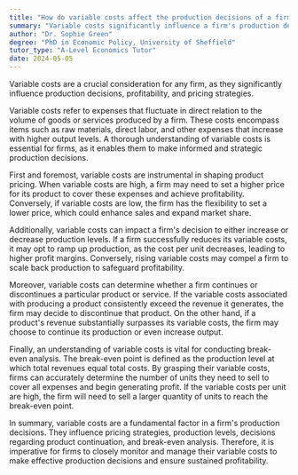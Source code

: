 ```yaml
---
title: "How do variable costs affect the production decisions of a firm?"
summary: "Variable costs significantly influence a firm's production decisions as they directly impact profitability and pricing strategies."
author: "Dr. Sophie Green"
degree: "PhD in Economic Policy, University of Sheffield"
tutor_type: "A-Level Economics Tutor"
date: 2024-05-05
---
```


Variable costs are a crucial consideration for any firm, as they significantly influence production decisions, profitability, and pricing strategies.

Variable costs refer to expenses that fluctuate in direct relation to the volume of goods or services produced by a firm. These costs encompass items such as raw materials, direct labor, and other expenses that increase with higher output levels. A thorough understanding of variable costs is essential for firms, as it enables them to make informed and strategic production decisions.

First and foremost, variable costs are instrumental in shaping product pricing. When variable costs are high, a firm may need to set a higher price for its product to cover these expenses and achieve profitability. Conversely, if variable costs are low, the firm has the flexibility to set a lower price, which could enhance sales and expand market share.

Additionally, variable costs can impact a firm's decision to either increase or decrease production levels. If a firm successfully reduces its variable costs, it may opt to ramp up production, as the cost per unit decreases, leading to higher profit margins. Conversely, rising variable costs may compel a firm to scale back production to safeguard profitability.

Moreover, variable costs can determine whether a firm continues or discontinues a particular product or service. If the variable costs associated with producing a product consistently exceed the revenue it generates, the firm may decide to discontinue that product. On the other hand, if a product's revenue substantially surpasses its variable costs, the firm may choose to continue its production or even increase output.

Finally, an understanding of variable costs is vital for conducting break-even analysis. The break-even point is defined as the production level at which total revenues equal total costs. By grasping their variable costs, firms can accurately determine the number of units they need to sell to cover all expenses and begin generating profit. If the variable costs per unit are high, the firm will need to sell a larger quantity of units to reach the break-even point.

In summary, variable costs are a fundamental factor in a firm's production decisions. They influence pricing strategies, production levels, decisions regarding product continuation, and break-even analysis. Therefore, it is imperative for firms to closely monitor and manage their variable costs to make effective production decisions and ensure sustained profitability.
    